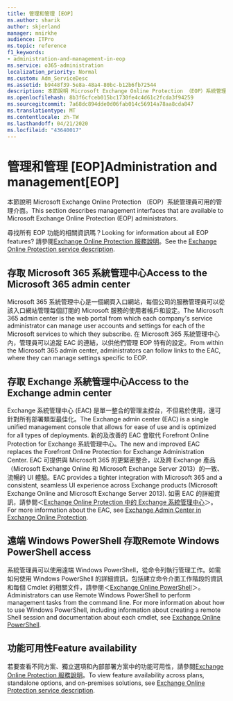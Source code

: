 ```yaml
---
title: 管理和管理 [EOP]
ms.author: sharik
author: skjerland
manager: mnirkhe
audience: ITPro
ms.topic: reference
f1_keywords:
- administration-and-management-in-eop
ms.service: o365-administration
localization_priority: Normal
ms.custom: Adm_ServiceDesc
ms.assetid: b9448f39-5e8a-48a4-80bc-b12b6fb72544
description: 本節說明 Microsoft Exchange Online Protection （EOP）系統管理員可用的管理介面。
ms.openlocfilehash: 8b3f6cfceb015bc1730fe4c4d61c2fcda3f94259
ms.sourcegitcommit: 7a68dc894dde0d06fab014c56914a78aa8cda847
ms.translationtype: MT
ms.contentlocale: zh-TW
ms.lasthandoff: 04/21/2020
ms.locfileid: "43640017"
---
```

# <a name="administration-and-managementeop"></a><span data-ttu-id="4cd71-103">管理和管理 [EOP]</span><span class="sxs-lookup"><span data-stu-id="4cd71-103">Administration and management[EOP]</span></span>

<span data-ttu-id="4cd71-104">本節說明 Microsoft Exchange Online Protection （EOP）系統管理員可用的管理介面。</span><span class="sxs-lookup"><span data-stu-id="4cd71-104">This section describes management interfaces that are available to Microsoft Exchange Online Protection (EOP) administrators.</span></span>
  
<span data-ttu-id="4cd71-105">尋找所有 EOP 功能的相關資訊嗎？</span><span class="sxs-lookup"><span data-stu-id="4cd71-105">Looking for information about all EOP features?</span></span> <span data-ttu-id="4cd71-106">請參閱[Exchange Online Protection 服務說明](exchange-online-protection-service-description.md)。</span><span class="sxs-lookup"><span data-stu-id="4cd71-106">See the [Exchange Online Protection service description](exchange-online-protection-service-description.md).</span></span>
  
## <a name="access-to-the-microsoft-365-admin-center"></a><span data-ttu-id="4cd71-107">存取 Microsoft 365 系統管理中心</span><span class="sxs-lookup"><span data-stu-id="4cd71-107">Access to the Microsoft 365 admin center</span></span>

<span data-ttu-id="4cd71-108">Microsoft 365 系統管理中心是一個網頁入口網站，每個公司的服務管理員可以從該入口網站管理每個訂閱的 Microsoft 服務的使用者帳戶和設定。</span><span class="sxs-lookup"><span data-stu-id="4cd71-108">The Microsoft 365 admin center is the web portal from which each company's service administrator can manage user accounts and settings for each of the Microsoft services to which they subscribe.</span></span> <span data-ttu-id="4cd71-109">在 Microsoft 365 系統管理中心內，管理員可以追蹤 EAC 的連結，以供他們管理 EOP 特有的設定。</span><span class="sxs-lookup"><span data-stu-id="4cd71-109">From within the Microsoft 365 admin center, administrators can follow links to the EAC, where they can manage settings specific to EOP.</span></span>
  
## <a name="access-to-the-exchange-admin-center"></a><span data-ttu-id="4cd71-110">存取 Exchange 系統管理中心</span><span class="sxs-lookup"><span data-stu-id="4cd71-110">Access to the Exchange admin center</span></span>

<span data-ttu-id="4cd71-111">Exchange 系統管理中心 (EAC) 是單一整合的管理主控台，不但易於使用，還可針對所有部署類型最佳化。</span><span class="sxs-lookup"><span data-stu-id="4cd71-111">The Exchange admin center (EAC) is a single unified management console that allows for ease of use and is optimized for all types of deployments.</span></span> <span data-ttu-id="4cd71-112">新的及改善的 EAC 會取代 Forefront Online Protection for Exchange 系統管理中心。</span><span class="sxs-lookup"><span data-stu-id="4cd71-112">The new and improved EAC replaces the Forefront Online Protection for Exchange Administration Center.</span></span> <span data-ttu-id="4cd71-113">EAC 可提供與 Microsoft 365 的更緊密整合，以及跨 Exchange 產品（Microsoft Exchange Online 和 Microsoft Exchange Server 2013）的一致、流暢的 UI 體驗。</span><span class="sxs-lookup"><span data-stu-id="4cd71-113">EAC provides a tighter integration with Microsoft 365 and a consistent, seamless UI experience across Exchange products (Microsoft Exchange Online and Microsoft Exchange Server 2013).</span></span> <span data-ttu-id="4cd71-114">如需 EAC 的詳細資訊，請參閱＜[Exchange Online Protection 中的 Exchange 系統管理中心](https://go.microsoft.com/fwlink/p/?LinkId=282381)＞。</span><span class="sxs-lookup"><span data-stu-id="4cd71-114">For more information about the EAC, see [Exchange Admin Center in Exchange Online Protection](https://go.microsoft.com/fwlink/p/?LinkId=282381).</span></span>
  
## <a name="remote-windows-powershell-access"></a><span data-ttu-id="4cd71-115">遠端 Windows PowerShell 存取</span><span class="sxs-lookup"><span data-stu-id="4cd71-115">Remote Windows PowerShell access</span></span>

 <span data-ttu-id="4cd71-p104">系統管理員可以使用遠端 Windows PowerShell，從命令列執行管理工作。如需如何使用 Windows PowerShell 的詳細資訊，包括建立命令介面工作階段的資訊和每個 Cmdlet 的相關文件，請參閱＜[Exchange Online PowerShell](https://go.microsoft.com/fwlink/p/?LinkId=282266)＞。</span><span class="sxs-lookup"><span data-stu-id="4cd71-p104">Administrators can use Remote Windows PowerShell to perform management tasks from the command line. For more information about how to use Windows PowerShell, including information about creating a remote Shell session and documentation about each cmdlet, see [Exchange Online PowerShell](https://go.microsoft.com/fwlink/p/?LinkId=282266).</span></span>
  
## <a name="feature-availability"></a><span data-ttu-id="4cd71-118">功能可用性</span><span class="sxs-lookup"><span data-stu-id="4cd71-118">Feature availability</span></span>

<span data-ttu-id="4cd71-119">若要查看不同方案、獨立選項和內部部署方案中的功能可用性，請參閱[Exchange Online Protection 服務說明](exchange-online-protection-service-description.md)。</span><span class="sxs-lookup"><span data-stu-id="4cd71-119">To view feature availability across plans, standalone options, and on-premises solutions, see [Exchange Online Protection service description](exchange-online-protection-service-description.md).</span></span>
  
